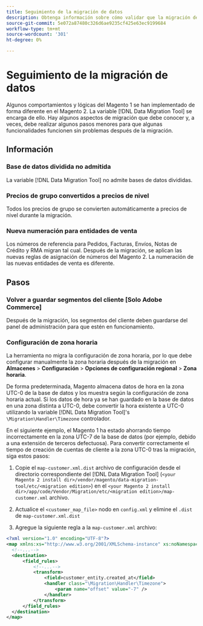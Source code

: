 ```yaml
---
title: Seguimiento de la migración de datos
description: Obtenga información sobre cómo validar que la migración de datos de Magento 1 a Magento 2 se haya realizado correctamente y que toda la funcionalidad funcione correctamente.
source-git-commit: 5e072a87480c326d6ae9235cf425e63ec9199684
workflow-type: tm+mt
source-wordcount: '301'
ht-degree: 0%

---
```



# Seguimiento de la migración de datos

Algunos comportamientos y lógicas del Magento 1 se han implementado de forma diferente en el Magento 2. La variable [!DNL Data Migration Tool] se encarga de ello. Hay algunos aspectos de migración que debe conocer y, a veces, debe realizar algunos pasos menores para que algunas funcionalidades funcionen sin problemas después de la migración.

## Información

### Base de datos dividida no admitida

La variable [!DNL Data Migration Tool] no admite bases de datos divididas.

### Precios de grupo convertidos a precios de nivel

Todos los precios de grupo se convierten automáticamente a precios de nivel durante la migración.

### Nueva numeración para entidades de venta

Los números de referencia para Pedidos, Facturas, Envíos, Notas de Crédito y RMA migran tal cual. Después de la migración, se aplican las nuevas reglas de asignación de números del Magento 2. La numeración de las nuevas entidades de venta es diferente.

## Pasos

### Volver a guardar segmentos del cliente [Solo Adobe Commerce]

Después de la migración, los segmentos del cliente deben guardarse del panel de administración para que estén en funcionamiento.

### Configuración de zona horaria

La herramienta no migra la configuración de zona horaria, por lo que debe configurar manualmente la zona horaria después de la migración en **Almacenes** > **Configuración** > **Opciones de configuración regional** > **Zona horaria**.

De forma predeterminada, Magento almacena datos de hora en la zona UTC-0 de la base de datos y los muestra según la configuración de zona horaria actual. Si los datos de hora ya se han guardado en la base de datos en una zona distinta a UTC-0, debe convertir la hora existente a UTC-0 utilizando la variable [!DNL Data Migration Tool]&#39;s `\Migration\Handler\Timezone` controlador.

En el siguiente ejemplo, el Magento 1 ha estado ahorrando tiempo incorrectamente en la zona UTC-7 de la base de datos (por ejemplo, debido a una extensión de terceros defectuosa). Para convertir correctamente el tiempo de creación de cuentas de cliente a la zona UTC-0 tras la migración, siga estos pasos:

1. Copie el `map-customer.xml.dist` archivo de configuración desde el directorio correspondiente del [!DNL Data Migration Tool] (`<your Magento 2 install dir>/vendor/magento/data-migration-tool/etc/<migration edition>`) en el `<your Magento 2 install dir>/app/code/Vendor/Migration/etc/<migration edition>/map-customer.xml` archivo.

1. Actualice el `<customer_map_file>` nodo en `config.xml` y elimine el `.dist` de `map-customer.xml.dist`

1. Agregue la siguiente regla a la `map-customer.xml` archivo:

```xml
<?xml version="1.0" encoding="UTF-8"?>
<map xmlns:xs="http://www.w3.org/2001/XMLSchema-instance" xs:noNamespaceSchemaLocation="../map.xsd">
  <!--...-->
  <destination>
      <field_rules>
          <!--...-->
          <transform>
              <field>customer_entity.created_at</field>
              <handler class="\Migration\Handler\Timezone">
                  <param name="offset" value="-7" />
              </handler>
          </transform>
      </field_rules>
  </destination>
</map>
```
